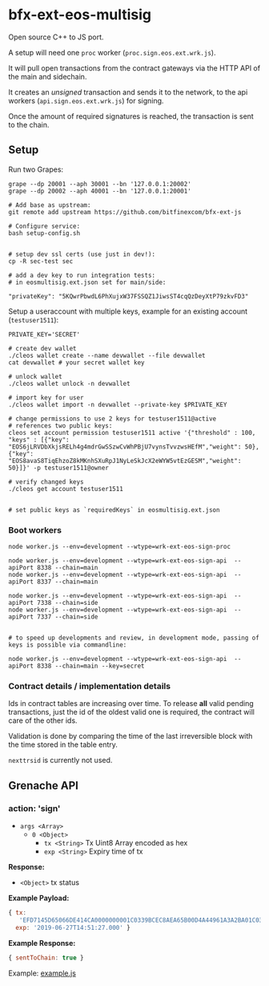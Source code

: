 # bfx-ext-eos-multisig

Open source C++ to JS port.


A setup will need one `proc` worker (`proc.sign.eos.ext.wrk.js`).

It will pull open transactions from the contract gateways via the HTTP API of the main and sidechain.

It creates an *unsigned* transaction and sends it to the network, to the api workers (`api.sign.eos.ext.wrk.js`)
for signing.

Once the amount of required signatures is reached, the transaction is sent to the chain.

## Setup

Run two Grapes:

```
grape --dp 20001 --aph 30001 --bn '127.0.0.1:20002'
grape --dp 20002 --aph 40001 --bn '127.0.0.1:20001'
```

```
# Add base as upstream:
git remote add upstream https://github.com/bitfinexcom/bfx-ext-js

# Configure service:
bash setup-config.sh


# setup dev ssl certs (use just in dev!):
cp -R sec-test sec

# add a dev key to run integration tests:
# in eosmultisig.ext.json set for main/side:

"privateKey": "5KQwrPbwdL6PhXujxW37FSSQZ1JiwsST4cqQzDeyXtP79zkvFD3"
```

Setup a useraccount with multiple keys, example for an existing account
(`testuser1511`):

```
PRIVATE_KEY='SECRET'

# create dev wallet
./cleos wallet create --name devwallet --file devwallet
cat devwallet # your secret wallet key

# unlock wallet
./cleos wallet unlock -n devwallet

# import key for user
./cleos wallet import -n devwallet --private-key $PRIVATE_KEY

# change permissions to use 2 keys for testuser1511@active
# references two public keys:
cleos set account permission testuser1511 active '{"threshold" : 100, "keys" : [{"key": "EOS6jLRVDbXkjsRELh4g4mdrGwSSzwCvWhPBjU7vynsTvvzwsHEfM","weight": 50}, {"key": "EOS8avaS8TiqEhzoZ8kMKnhSXuRpJ1NyLeSkJcX2eWYW5vtEzGESM","weight": 50}]}' -p testuser1511@owner

# verify changed keys
./cleos get account testuser1511


# set public keys as `requiredKeys` in eosmultisig.ext.json

```

### Boot workers

```
node worker.js --env=development --wtype=wrk-ext-eos-sign-proc

node worker.js --env=development --wtype=wrk-ext-eos-sign-api  --apiPort 8338 --chain=main
node worker.js --env=development --wtype=wrk-ext-eos-sign-api  --apiPort 8337 --chain=main

node worker.js --env=development --wtype=wrk-ext-eos-sign-api  --apiPort 7338 --chain=side
node worker.js --env=development --wtype=wrk-ext-eos-sign-api  --apiPort 7337 --chain=side


# to speed up developments and review, in development mode, passing of keys is possible via commandline:

node worker.js --env=development --wtype=wrk-ext-eos-sign-api  --apiPort 8338 --chain=main --key=secret
```

### Contract details / implementation details

Ids in contract tables are increasing over time. To release **all** valid pending transactions, just the
id of the oldest valid one is required, the contract will care of the other ids.

Validation is done by comparing the time of the last irreversible block with the time stored in the table entry.

`nexttrsid` is currently not used.


## Grenache API

### action: 'sign'

  - `args <Array>`
    - `0 <Object>`
      - `tx <String>` Tx Uint8 Array encoded as hex
      - `exp <String>` Expiry time of tx


**Response:**

  - `<Object>` tx status

**Example Payload:**

```js
{ tx:
   'EFD7145D65066DE414CA0000000001C0339BCEC8AEA65B00D4A44961A3A2BA01C0339BCEC8AEA65B00000000A8ED3232080C0000000000000000',
  exp: '2019-06-27T14:51:27.000' }
```

**Example Response:**

```js
{ sentToChain: true }
```

Example: [example.js](example.js)
